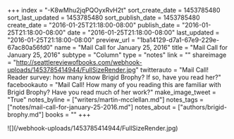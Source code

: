 +++
index = "-K8wMhu2jqPQOyxRvH2t"
sort_create_date = 1453785480
sort_last_updated = 1453785480
sort_publish_date = 1453785480
create_date = "2016-01-25T21:18:00-08:00"
publish_date = "2016-01-25T21:18:00-08:00"
date = "2016-01-25T21:18:00-08:00"
last_updated = "2016-01-25T21:18:00-08:00"
preview_url = "1ba14129-d7a1-67e9-229e-67ac80a56fd0"
name = "Mail Call for January 25, 2016"
title = "Mail Call for January 25, 2016"
subtype = "Column"
type = "notes"
link = ""
shareimage = "http://seattlereviewofbooks.com/webhook-uploads/1453785414944/FullSizeRender.jpg"
twitterauto = "Mail Call! Reader survey: how many know Brigid Brophy? If so, have you read her?"
facebookauto = "Mail Call! How many of you reading this are familiar with Brigid Brophy? Have you read much of her work?"
make_image_tweet = "True"
notes_byline = ["writers/martin-mcclellan.md"]
notes_tags = ["notes/mail-call-for-january-25-2016.md"]
notes_about = ["authors/brigid-brophy.md"]
books = ""
+++
<p class="image">![](/webhook-uploads/1453785414944/FullSizeRender.jpg)</p>